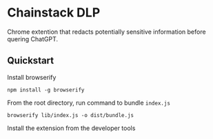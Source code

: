 # Chainstack DLP

Chrome extention that redacts potentially sensitive information before quering ChatGPT.

## Quickstart

Install browserify

```
npm install -g browserify
```

From the root directory, run command to bundle `index.js`

```
browserify lib/index.js -o dist/bundle.js
```

Install the extension from the developer tools
